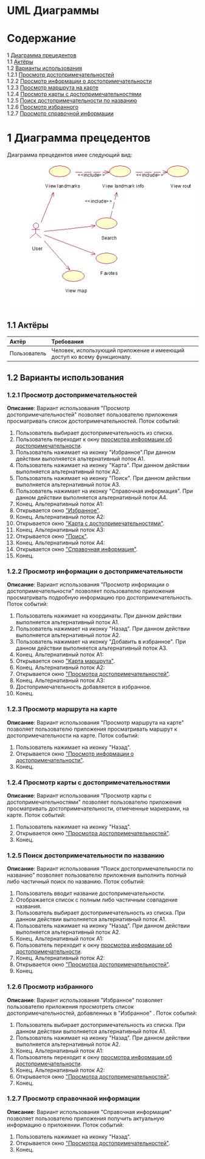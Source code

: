 # UML Диаграммы

# Содержание
1 [Диаграмма прецедентов](#useCase)   
1.1 [Актёры](#actors)  
1.2 [Варианты использования](#use_cases)  
1.2.1 [Просмотр достопримечательностей](#landmarks_list)  
1.2.2 [Просмотр информации о достопримечательности](#landmark_info)  
1.2.3 [Просмотр маршрута на карте](#landmark_on_map)  
1.2.4 [Просмотр карты с достопримечательностями](#landmarks_map)  
1.2.5 [Поиск достопримечательности по названию](#search_landmarks_by_name)  
1.2.6 [Просмотр избранного](#favorites)  
1.2.7 [Просмотр справочной информации](#info)  

<a name="useCase"/>

# 1 Диаграмма прецедентов
Диаграмма прецедентов имее следующий вид:
![](../../Documentation/Diagrams/UseCase/useCase.png)

<a name="actors"/>

## 1.1 Актёры
| Актёр | Требования | 
|:---|:---|
| Пользователь | Человек, использующий приложение и имееющий доступ ко всему функционалу.   |

<a name="use_cases"/>

## 1.2 Варианты использования

<a name="landmarks_list"/>

### 1.2.1 Просмотр достопримечательностей
**Описание**: Вариант использования "Просмотр достопримечательностей" позволяет пользователю приложения просматривать список достопримечательностей. Поток событий:  
1.  Пользователь выбирает достопримечательность из списка.
2.  Пользователь переходит к окну [просмотра информации об достопримечательности](#landmark_info).
3.  Пользователь нажимает на иконку "Избранное".При данном действии выполняется альтернативный поток А1.
4.  Пользователь нажимает на иконку "Карта". При данном действии выполняется альтернативный поток А2.
5.  Пользователь нажимает на иконку "Поиск". При данном действии выполняется альтернативный поток А3.
6.  Пользователь нажимает на иконку "Справочная информация". При данном действии выполняется альтернативный поток А4.
7.  Конец. Альтернативный поток А1:
8.  Открывается окно ["Избранное"](#favorites).
9.  Конец. Альтернативный поток А2:
10.  Открывается окно ["Карта с достопримечательностями"](#landmarks_map).
11.  Конец. Альтернативный поток А3:
12.  Открывается окно ["Поиск"](#search_landmarks_by_name).
13.  Конец. Альтернативный поток А4:
14.  Открывается окно ["Справочная информация"](#info). 
15.  Конец.

<a name="landmark_info"/>

### 1.2.2 Просмотр информации о достопримечательности
**Описание**: Вариант использования "Просмотр информации о достопримечательности" позволяет пользователю приложения просматривать подробную информацию про достопримечательность. Поток событий:  
1.  Пользователь нажимает на координаты. При данном действии выполняется альтернативный поток А1.
2.  Пользователь нажимает на иконку "Назад". При данном действии выполняется альтернативный поток А2.
3.  Пользователь нажимает на иконку "Добавить в избранное". При данном действии выполняется альтернативный поток А3.
4.  Конец. Альтернативный поток А1:
5.  Открывается окно ["Карта маршрута"](landmark_on_map).
6.  Конец. Альтернативный поток А2:
7.  Открывается окно ["Просмотра достопримечательностей"](#landmarks_list).
8.  Конец. Альтернативный поток А3:
9.  Достопримечательность добавляется в избранное.
10.  Конец.


<a name="landmark_on_map"/>

### 1.2.3 Просмотр маршрута на карте
**Описание**: Вариант использования "Просмотр маршрута на карте" позволяет пользователю приложения просматривать маршрут к достопримечательности на карте. Поток событий:  
1.  Пользователь нажимает на иконку "Назад".
2.  Открывается окно ["Просмотр информации о достопримечательности"](#landmark_info).
3.  Конец.

<a name="landmarks_map"/>

### 1.2.4 Просмотр карты с достопримечательностями
**Описание**: Вариант использования "Просмотр карты с достопримечательностями" позволяет пользователю приложения просматривать достопримечательности, отмеченные маркерами, на карте. Поток событий:  
1.  Пользователь нажимает на иконку "Назад".
2.  Открывается окно ["Просмотра достопримечательностей"](#landmarks_list).
3.  Конец.

<a name="search_landmarks_by_name"/>

### 1.2.5 Поиск достопримечательности по названию
**Описание**: Вариант использования "Поиск достопримечательности по названию" позволяет пользователю приложения выполнить полный либо частичный поиск по названию. Поток событий: 
1.  Пользователь вводит название достопримечательности.
2.  Отображается список с полным либо частичным совпадение названия.
3.  Пользователь выбирает достопримечательность из списка. При данном действии выполняется альтернативный поток А1.
4.  Пользователь нажимает на иконку "Назад". При данном действии выполняется альтернативный поток А2.
5.  Конец. Альтернативный поток А1:
6.  Пользователь переходит к окну [просмотра информации об достопримечательности](#landmark_info).
7. Конец. Альтернативный поток А2:
8. Открывается окно ["Просмотра достопримечательностей"](#landmarks_list).
9.  Конец.

<a name="favorites"/>

### 1.2.6 Просмотр избранного
**Описание**: Вариант использования "Избранное" позволяет пользователю приложения просмотреть список достопримечательностей, добавленных в "Избранное" . Поток событий: 
1.  Пользователь выбирает достопримечательность из списка. При данном действии выполняется альтернативный поток А1.
2.  Пользователь нажимает на иконку "Назад". При данном действии выполняется альтернативный поток А2.
3.  Конец. Альтернативный поток А1:
4.  Пользователь переходит к окну [просмотра информации об достопримечательности](#landmark_info).
5. Конец. Альтернативный поток А2:
6. Открывается окно ["Просмотра достопримечательностей"](#landmarks_list).
7.  Конец.

<a name="info"/>

### 1.2.7 Просмотр справочнаой информации
**Описание**: Вариант использования "Справочная информация" позволяет пользователю приложения получить актуальную информацию о приложении. Поток событий: 
1.  Пользователь нажимает на иконку "Назад".
2.  Открывается окно ["Просмотра достопримечательностей"](#landmarks_list).
3.  Конец.
